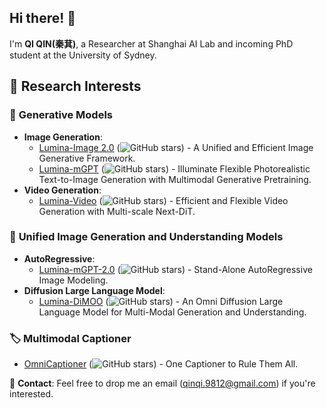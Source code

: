 ## Hi there! 👋

I'm **QI QIN(秦萁)**, a Researcher at Shanghai AI Lab and incoming PhD student at the University of Sydney.

## 🔬 Research Interests

### 🎨 **Generative Models**
- **Image Generation**:
  - [Lumina-Image 2.0](https://github.com/Alpha-VLLM/Lumina-Image-2.0) (![GitHub stars](https://img.shields.io/github/stars/Alpha-VLLM/Lumina-Image-2.0?style=social)) - A Unified and Efficient Image Generative Framework.
  - [Lumina-mGPT](https://github.com/Alpha-VLLM/Lumina-DiMOO) (![GitHub stars](https://img.shields.io/github/stars/Alpha-VLLM/Lumina-mGPT?style=social)) - Illuminate Flexible Photorealistic Text-to-Image Generation with Multimodal Generative Pretraining.
- **Video Generation**:
  - [Lumina-Video](https://github.com/Alpha-VLLM/Lumina-Image-2.0) (![GitHub stars](https://img.shields.io/github/stars/Alpha-VLLM/Lumina-Video?style=social)) - Efficient and Flexible Video Generation with Multi-scale Next-DiT.

### 🧠 **Unified Image Generation and Understanding Models** 
- **AutoRegressive**:
  - [Lumina-mGPT-2.0](https://github.com/Alpha-VLLM/Lumina-mGPT-2.0) (![GitHub stars](https://img.shields.io/github/stars/Alpha-VLLM/Lumina-mGPT-2.0?style=social)) - Stand-Alone AutoRegressive Image Modeling.
- **Diffusion Large Language Model**:
  - [Lumina-DiMOO](https://github.com/Alpha-VLLM/Lumina-DiMOO) (![GitHub stars](https://img.shields.io/github/stars/Alpha-VLLM/Lumina-DiMOO?style=social)) - An Omni Diffusion Large Language Model for Multi-Modal Generation and Understanding.

### 🏷️ **Multimodal Captioner**
- [OmniCaptioner](https://github.com/Alpha-Innovator/OmniCaptioner/tree/main) (![GitHub stars](https://img.shields.io/github/stars/Alpha-Innovator/OmniCaptioner?style=social)) - One Captioner to Rule Them All.

📧 **Contact**: Feel free to drop me an email (qinqi.9812@gmail.com) if you're interested.
